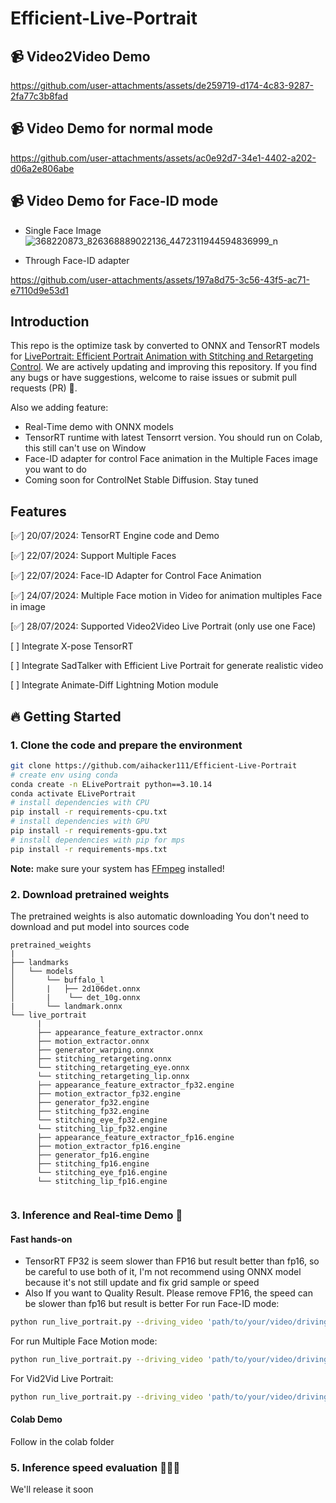 # Efficient-Live-Portrait
## 📹 Video2Video Demo


https://github.com/user-attachments/assets/de259719-d174-4c83-9287-2fa77c3b8fad


## 📹 Video Demo for normal mode
 

https://github.com/user-attachments/assets/ac0e92d7-34e1-4402-a202-d06a2e806abe

## 📹 Video Demo for Face-ID mode
+ Single Face Image
  ![368220873_826368889022136_4472311944594836999_n](https://github.com/user-attachments/assets/25851766-a454-4f16-8d44-f63923cdabf2)

+ Through Face-ID adapter
   

https://github.com/user-attachments/assets/197a8d75-3c56-43f5-ac71-e7110d9e53d1


## Introduction
This repo is the optimize task by converted to ONNX and TensorRT models for [LivePortrait: Efficient Portrait Animation with Stitching and Retargeting Control](https://github.com/KwaiVGI/LivePortrait).
We are actively updating and improving this repository. If you find any bugs or have suggestions, welcome to raise issues or submit pull requests (PR) 💖.

Also we adding feature: 
+ Real-Time demo with ONNX models
+ TensorRT runtime with latest Tensorrt version. You should run on Colab, this still can't use on Window
+ Face-ID adapter for control Face animation in the Multiple Faces image you want to do
+ Coming soon for ControlNet Stable Diffusion. Stay tuned
## Features
[✅] 20/07/2024: TensorRT Engine code and Demo

[✅] 22/07/2024: Support Multiple Faces

[✅] 22/07/2024: Face-ID Adapter for Control Face Animation

[✅] 24/07/2024: Multiple Face motion in Video for animation multiples Face in image

[✅] 28/07/2024: Supported Video2Video Live Portrait (only use one Face)

[  ] Integrate X-pose TensorRT

[  ] Integrate SadTalker with Efficient Live Portrait for generate realistic video

[  ] Integrate Animate-Diff Lightning Motion module


## 🔥 Getting Started
### 1. Clone the code and prepare the environment
```bash
git clone https://github.com/aihacker111/Efficient-Live-Portrait
# create env using conda
conda create -n ELivePortrait python==3.10.14
conda activate ELivePortrait
# install dependencies with CPU
pip install -r requirements-cpu.txt
# install dependencies with GPU
pip install -r requirements-gpu.txt
# install dependencies with pip for mps
pip install -r requirements-mps.txt 
```

**Note:** make sure your system has [FFmpeg](https://ffmpeg.org/) installed!

### 2. Download pretrained weights

The pretrained weights is also automatic downloading
You don't need to download and put model into sources code
```text
pretrained_weights
|
├── landmarks
│   └── models
│       └── buffalo_l
│       |   ├── 2d106det.onnx
│       |    └── det_10g.onnx
|       └── landmark.onnx
└── live_portrait
      |
      ├── appearance_feature_extractor.onnx
      ├── motion_extractor.onnx
      ├── generator_warping.onnx
      ├── stitching_retargeting.onnx
      └── stitching_retargeting_eye.onnx
      └── stitching_retargeting_lip.onnx
      ├── appearance_feature_extractor_fp32.engine
      ├── motion_extractor_fp32.engine
      ├── generator_fp32.engine
      ├── stitching_fp32.engine
      └── stitching_eye_fp32.engine
      └── stitching_lip_fp32.engine
      ├── appearance_feature_extractor_fp16.engine
      ├── motion_extractor_fp16.engine
      ├── generator_fp16.engine
      ├── stitching_fp16.engine
      └── stitching_eye_fp16.engine
      └── stitching_lip_fp16.engine
      

```
### 3. Inference and Real-time Demo 🚀
#### Fast hands-on

+ TensorRT FP32 is seem slower than FP16 but result better than fp16, so be careful to use both of it, I'm not recommend using ONNX model because it's not still update and fix grid sample or speed
+ Also If you want to Quality Result. Please remove FP16, the speed can be slower than fp16 but result is better
For run Face-ID mode:
```bash
python run_live_portrait.py --driving_video 'path/to/your/video/driving/or/webcam/id' --source_image 'path/to/your/image/want/to/animation' -condition_image 'path/the/single/face/image/to/compute/face-id' --mode ['image', 'video', 'webcam'] --run_time --half_precision --use_face_id 
```
For run Multiple Face Motion mode:
```bash
python run_live_portrait.py --driving_video 'path/to/your/video/driving/or/webcam/id' --source_image 'path/to/your/image/want/to/animation'  --mode ['image', 'video', 'webcam'] --run_time --half_precision
```
For Vid2Vid Live Portrait:
```bash
python run_live_portrait.py --driving_video 'path/to/your/video/driving/or/webcam/id' --source_video 'path/to/your/video/want/to/animation'  --mode ['image', 'video', 'webcam'] --run_time --half_precision
```
#### Colab Demo
 Follow in the colab folder
### 5. Inference speed evaluation 🚀🚀🚀

We'll release it soon
